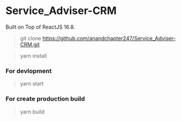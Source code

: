 # Service_Adviser-CRM

Built on Top of ReactJS 16.8.

> git clone https://github.com/anandchapter247/Service_Adviser-CRM.git

> yarn install


### For devlopment

> yarn start

### For create production build

> yarn build
